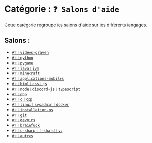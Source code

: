 # Catégorie : `❓ Salons d'aide`
Cette catégorie regroupe les salons d'aide sur les différents
langages.

## Salons :
- [`#❔︱videos-graven`](./1_videos-graven.md)
- [`#❔︱python`](./2_python.md)
- [`#❔︱pygame`](./3_pygame.md)
- [`#❔︱java︱jvm`](./4_java-jvm.md)
- [`#❔︱minecraft`](./5_minecraft.md)
- [`#❔︱applications-mobiles`](./6_applications-mobiles.md)
- [`#❔︱html︱css︱js`](./7_html-css-js.md)
- [`#❔︱node︱discord-js︱typescript`](./8_node-discord-js-typescript.md)
- [`#❔︱php`](./9_php.md)
- [`#❔︱c︱cpp`](./10_c-cpp.md)
- [`#❔︱linux︱sysadmin︱docker`](./11_linux-sysadmin-docker.md)
- [`#❔︱installation-os`](./12_installation-os.md)
- [`#❔︱git`](./13_git.md)
- [`#❔︱devoirs`](./14_devoirs.md)
- [`#❔︱brainfuck`](./15_brainfuck.md)
- [`#❔︱c-sharp︱f-shard︱vb`](./16_c-sharp-f-shard-vb.md)
- [`#❔︱autres`](./17_autres.md)
